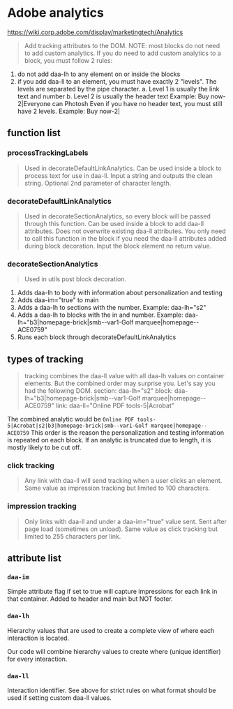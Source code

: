 # Adobe analytics
https://wiki.corp.adobe.com/display/marketingtech/Analytics
> Add tracking attributes to the DOM.
NOTE: most blocks do not need to add custom analytics. If you do need to add custom analytics to a block, you must follow 2 rules:
1. do not add daa-lh to any element on or inside the blocks
2. if you add daa-ll to an element, you must have exactly 2 "levels". The levels are separated by the pipe character.
  a. Level 1 is usually the link text and number
  b. Level 2 is usually the header text
  Example: Buy now-2|Everyone can Photosh
  Even if you have no header text, you must still have 2 levels.
  Example: Buy now-2|




## function list

### processTrackingLabels

> Used in decorateDefaultLinkAnalytics. Can be used inside a block to process text for use in daa-ll.
Input a string and outputs the clean string. Optional 2nd parameter of character length.

### decorateDefaultLinkAnalytics

> Used in decorateSectionAnalytics, so every block will be passed through this function.
Can be used inside a block to add daa-ll attributes. Does not overwrite existing daa-ll attributes.
You only need to call this function in the block if you need the daa-ll attributes added during block decoration.
Input the block element no return value.

### decorateSectionAnalytics

> Used in utils post block decoration.
1. Adds daa-lh to body with information about personalization and testing
2. Adds daa-im="true" to main
3. Adds a daa-lh to sections with the number. Example: daa-lh="s2"
4. Adds a daa-lh to blocks with the in and number. Example: daa-lh="b3|homepage-brick|smb--var1-Golf marquee|homepage--ACE0759"
5. Runs each block through decorateDefaultLinkAnalytics




## types of tracking
> tracking combines the daa-ll value with all daa-lh values on container elements.  But the combined order may surprise you. Let's say you had the following DOM.
section: daa-lh="s2"
block: daa-lh="b3|homepage-brick|smb--var1-Golf marquee|homepage--ACE0759"
link: daa-ll="Online PDF tools-5|Acrobat"

The combined analytic would be `Online PDF tools-5|Acrobat|s2|b3|homepage-brick|smb--var1-Golf marquee|homepage--ACE0759`
This order is the reason the personalization and testing information is repeated on each block.  If an analytic is truncated due to length, it is mostly likely to be cut off.

### click tracking
> Any link with daa-ll will send tracking when a user clicks an element. Same value as impression tracking but limited to 100 characters.

### impression tracking
> Only links with daa-ll and under a daa-im="true" value sent. Sent after page load (sometimes on unload). Same value as click tracking but limited to 255 characters per link.




## attribute list

### `daa-im`

Simple attribute flag if set to true will capture impressions for each link in that container. Added to header and main but NOT footer.

### `daa-lh`

Hierarchy values that are used to create a complete view of where each interaction is located. 

Our code will combine hierarchy values to create where (unique identifier) for every interaction.

### `daa-ll`

Interaction identifier. See above for strict rules on what format should be used if setting custom daa-ll values.
